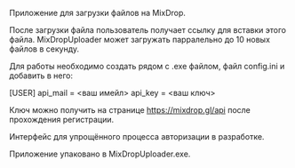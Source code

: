 Приложение для загрузки файлов на MixDrop.

После загрузки файла пользователь получает ссылку для вставки этого файла.
MixDropUploader может загружать парралельно до 10 новых файлов в секунду.

Для работы необходимо создать рядом с .exe файлом, файл config.ini и добавить в него:

[USER]
api_mail = <ваш имейл>
api_key = <ваш ключ>

Ключ можно получить на странице https://mixdrop.gl/api после прохождения регистрации.

Интерфейс для упрощённого процесса авторизации в разработке.

Приложение упаковано в MixDropUploader.exe.
